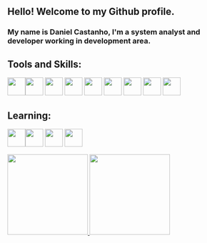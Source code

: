 ## Hello! Welcome to my Github profile.
### My name is Daniel Castanho, I'm a system analyst and developer working in development area.

## Tools and Skills:

<img src="https://cdn.jsdelivr.net/gh/devicons/devicon/icons/php/php-plain.svg" width="40" height="40"/><img src="https://cdn.jsdelivr.net/gh/devicons/devicon/icons/laravel/laravel-plain-wordmark.svg" width="40" height="40"/>
<img src="https://cdn.jsdelivr.net/gh/devicons/devicon/icons/composer/composer-original.svg" width="40" height="40"/>
<img src="https://cdn.jsdelivr.net/gh/devicons/devicon/icons/bootstrap/bootstrap-original.svg" width="40" height="40" />
<img src="https://cdn.jsdelivr.net/gh/devicons/devicon/icons/mysql/mysql-original-wordmark.svg" width="40" height="40"/>
<img src="https://cdn.jsdelivr.net/gh/devicons/devicon/icons/html5/html5-original-wordmark.svg" width="40" height="40"/>
<img src="https://cdn.jsdelivr.net/gh/devicons/devicon/icons/css3/css3-original-wordmark.svg" width="40" height="40"/>
<img src="https://cdn.jsdelivr.net/gh/devicons/devicon/icons/javascript/javascript-original.svg" width="40" height="40"/>
<img src="https://cdn.jsdelivr.net/gh/devicons/devicon/icons/jquery/jquery-plain-wordmark.svg" width="40" height="40"/>

## Learning:

<img src="https://cdn.jsdelivr.net/gh/devicons/devicon/icons/vuejs/vuejs-original.svg" width="40" height="40"/><img src="https://cdn.jsdelivr.net/gh/devicons/devicon/icons/postgresql/postgresql-original-wordmark.svg" width="40" height="40"/>
<img src="https://cdn.jsdelivr.net/gh/devicons/devicon/icons/docker/docker-plain-wordmark.svg" width="40" height="40"/>
<img src="https://cdn.jsdelivr.net/gh/devicons/devicon/icons/react/react-original-wordmark.svg" width="40" height="40"/>

<div>
<a href="https://github.com/dcastanho44">
<img height="180em" src="https://github-readme-stats.vercel.app/api/top-langs/?username=dcastanho44&layout=compact&langs_count=7&theme=dracula"/>
<img height="180em" src="https://github-readme-stats.vercel.app/api?username=dcastanho44&show_icons=true&theme=dracula&include_all_commits=true&count_private=true"/>
</div>
